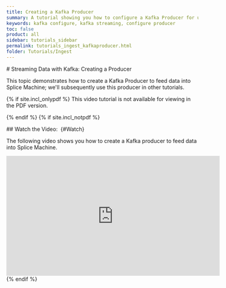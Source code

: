 ```yaml
---
title: Creating a Kafka Producer
summary: A tutorial showing you how to configure a Kafka Producer for use with Splice Machine.
keywords: kafka configure, kafka streaming, configure producer
toc: false
product: all
sidebar: tutorials_sidebar
permalink: tutorials_ingest_kafkaproducer.html
folder: Tutorials/Ingest
---
```

<section>
<div class="TopicContent" data-swiftype-index="true" markdown="1">
# Streaming Data with Kafka: Creating a Producer

This topic demonstrates how to create a Kafka Producer to feed data into
Splice Machine; we'll subsequently use this producer in other tutorials.

{% if site.incl_onlypdf %}
This video tutorial is not available for viewing in the PDF version.</p>
{% endif %}
{% if site.incl_notpdf %}
<div markdown="1">
## Watch the Video:    {#Watch}

The following video shows you how to create a Kafka producer to feed
data into Splice Machine.

<div class="centered" markdown="1">
<iframe class="youtube-player_0"
src="https://www.youtube.com/embed/wXOKo-7q4Ls?" frameborder="0"
allowfullscreen="1" width="560px" height="315px"></iframe>

</div>
</div>
{% endif %}
</div>
</section>
